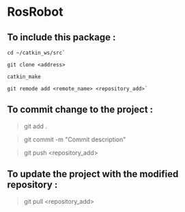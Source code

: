 # RosRobot

## To include this package :
```
cd ~/catkin_ws/src`

git clone <address>
  
catkin_make

git remode add <remote_name> <repository_add>`
```
## To commit change to the project :

> git add .

> git commit -m "Commit description"

> git push <repository_add> <branch>
  
## To update the project with the modified repository :

> git pull <repository_add> <branch>
